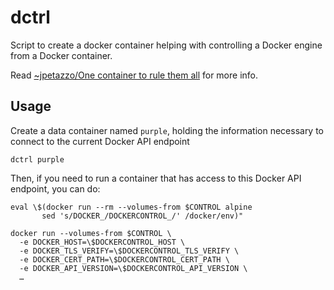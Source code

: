 dctrl
=====


Script to create a docker container helping with controlling a Docker engine from a Docker container.

Read [~jpetazzo/One container to rule them all](http://jpetazzo.github.io/2016/04/03/one-container-to-rule-them-all/) for more info.


Usage
-----

Create a data container named `purple`, holding the information necessary to connect to the current Docker API endpoint

    dctrl purple


Then, if you need to run a container that has access to this Docker API endpoint, you can do:

    eval \$(docker run --rm --volumes-from $CONTROL alpine
           sed 's/DOCKER_/DOCKERCONTROL_/' /docker/env)"

    docker run --volumes-from $CONTROL \
      -e DOCKER_HOST=\$DOCKERCONTROL_HOST \
      -e DOCKER_TLS_VERIFY=\$DOCKERCONTROL_TLS_VERIFY \
      -e DOCKER_CERT_PATH=\$DOCKERCONTROL_CERT_PATH \
      -e DOCKER_API_VERSION=\$DOCKERCONTROL_API_VERSION \
      …

